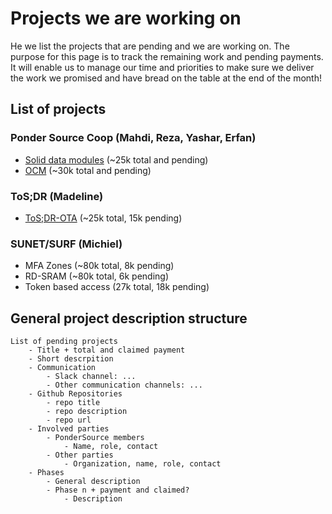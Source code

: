 # Projects we are working on
He we list the projects that are pending and we are working on. The purpose for this page is to track the remaining work and pending payments. It will enable us to manage our time and priorities to make sure we deliver the work we promised and have bread on the table at the end of the month!
## List of projects
### Ponder Source Coop (Mahdi, Reza, Yashar, Erfan)
- [Solid data modules](/projects/SolidDataModules) (~25k total and pending)
- [OCM](/projects/OCM) (~30k total and pending)
 
### ToS;DR (Madeline)
- [ToS;DR-OTA](https://nlnet.nl/project/TOSDR-OTA/) (~25k total, 15k pending)

### SUNET/SURF (Michiel)
- MFA Zones (~80k total, 8k pending)
- RD-SRAM (~80k total, 6k pending)
- Token based access (27k total, 18k pending)

## General project description structure
```
List of pending projects
	- Title + total and claimed payment
	- Short descrpition
	- Communication
		- Slack channel: ...
		- Other communication channels: ...
	- Github Repositories
		- repo title
		- repo description
		- repo url
	- Involved parties
		- PonderSource members
			- Name, role, contact
		- Other parties
			- Organization, name, role, contact
	- Phases
		- General description
		- Phase n + payment and claimed?
			- Description
```
